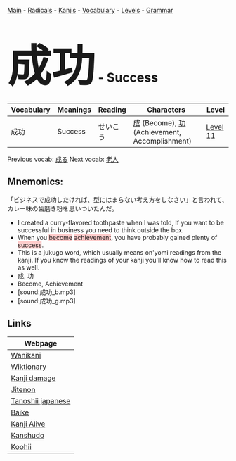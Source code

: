 <style> bigfont {font-size: 100px}</style>
[Main](../README.md) -
[Radicals](../radicals.md) -
[Kanjis](../kanjis.md) -
[Vocabulary](../vocabulary.md) -
[Levels](../levels.md) -
[Grammar](../grammar.md)
# <bigfont> 成功</bigfont> - Success 

| Vocabulary | Meanings | Reading | Characters | Level |
| --- | --- | --- | --- | --- |
| 成功 | Success | せいこう |  [成](../kanjis/成.md) (Become), [功](../kanjis/功.md) (Achievement, Accomplishment) | [Level 11](../levels/wk_level11.md) |

Previous vocab: [成る](成る.md) Next vocab: [老人](老人.md) 

## Mnemonics:
「ビジネスで成功したければ、型にはまらない考え方をしなさい」と言われて、カレー味の歯磨き粉を思いついたんだ。
* I created a curry-flavored toothpaste when I was told, If you want to be successful in business you need to think outside the box.
* When you <span style="background-color:#ffcccb"> become</span> <span style="background-color:#ffcccb"> achievement</span>, you have probably gained plenty of <span style="background-color:#ffcccb"> success</span>.
* This is a jukugo word, which usually means on'yomi readings from the kanji. If you know the readings of your kanji you'll know how to read this as well.
* 成, 功
* Become, Achievement
* [sound:成功_b.mp3]
* [sound:成功_g.mp3]


## Links 

| Webpage |
| --- |
| [Wanikani          ](https://www.wanikani.com/kanji/成功) |
| [Wiktionary        ](https://en.wiktionary.org/wiki/成功) |
| [Kanji damage      ](http://www.kanjidamage.com/kanji/search?utf8=✓&q=成功) |
| [Jitenon           ](https://jitenon.com/kanji/成功) |
| [Tanoshii japanese ](https://www.tanoshiijapanese.com/dictionary/kanji.cfm?k=成功) |
| [Baike             ](https://baike.baidu.com/item/成功) |
| [Kanji Alive       ](https://app.kanjialive.com/成功) |
| [Kanshudo          ](https://www.kanshudo.com/searchmn?q=成功) |
| [Koohii            ](https://kanji.koohii.com/study/kanji/成功) |
